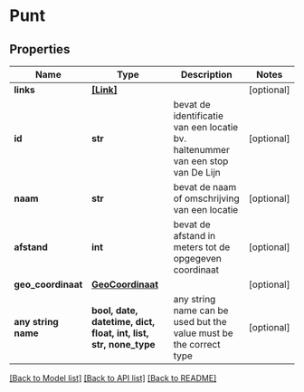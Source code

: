 # Punt


## Properties
Name | Type | Description | Notes
------------ | ------------- | ------------- | -------------
**links** | [**[Link]**](Link.md) |  | [optional] 
**id** | **str** | bevat de identificatie van een locatie bv. haltenummer van een stop van De Lijn | [optional] 
**naam** | **str** | bevat de naam of omschrijving van een locatie | [optional] 
**afstand** | **int** | bevat de afstand in meters tot de opgegeven coordinaat | [optional] 
**geo_coordinaat** | [**GeoCoordinaat**](GeoCoordinaat.md) |  | [optional] 
**any string name** | **bool, date, datetime, dict, float, int, list, str, none_type** | any string name can be used but the value must be the correct type | [optional]

[[Back to Model list]](../README.md#documentation-for-models) [[Back to API list]](../README.md#documentation-for-api-endpoints) [[Back to README]](../README.md)


